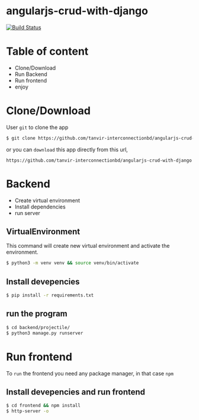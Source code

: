 # angularjs-crud-with-django

[![Build Status](https://travis-ci.org/joemccann/dillinger.svg?branch=master)](https://travis-ci.org/joemccann/dillinger)

Table of content
================
 - Clone/Download
 - Run Backend
 - Run frontend
 - enjoy

Clone/Download
==============

User `git` to clone the app
```bash
$ git clone https://github.com/tanvir-interconnectionbd/angularjs-crud-with-django.git && cd angularjs-crud-with-django.git
```

or you can `download` this app directly from this url,
```
https://github.com/tanvir-interconnectionbd/angularjs-crud-with-django
```

Backend
========
 - Create virtual environment
 - Install dependencies
 - run server

VirtualEnvironment
------------------
This command will create new virtual environment and activate the environment.
```bash
$ python3 -m venv venv && source venv/bin/activate
```

Install devepencies
-------------------
```bash
$ pip install -r requirements.txt
```
run the program
-----------------
```bash
$ cd backend/projectile/
$ python3 manage.py runserver
```

Run frontend
============
To `run` the frontend you need any package manager, in that case `npm`

Install devepencies and run frontend
------------------------------------
```bash
$ cd frontend && npm install
$ http-server -o
```

